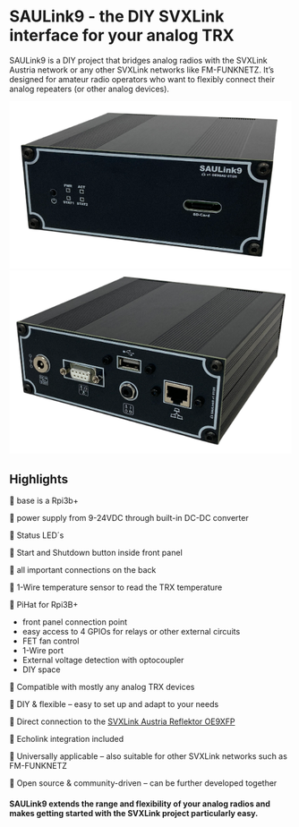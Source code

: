 # SAULink9 - the DIY SVXLink interface for your analog TRX

SAULink9 is a DIY project that bridges analog radios with the SVXLink Austria network or any other SVXLink networks like FM-FUNKNETZ.
It’s designed for amateur radio operators who want to flexibly connect their analog repeaters (or other analog devices).

![Caseoverfront](/Node_Case/SAULink9_over_front.png)
![Caseoverback](/Node_Case/SAULink9_over_back.png)

## Highlights

🔹 base is a Rpi3b+

🔹 power supply from 9-24VDC through built-in DC-DC converter

🔹 Status LED´s

🔹 Start and Shutdown button inside front panel

🔹 all important connections on the back

🔹 1-Wire temperature sensor to read the TRX temperature

🔹 PiHat for Rpi3B+
  * front panel connection point
  * easy access to 4 GPIOs for relays or other external circuits
  * FET fan control
  * 1-Wire port
  * External voltage detection with optocoupler
  * DIY space

🔹 Compatible with mostly any analog TRX devices

🔹 DIY & flexible – easy to set up and adapt to your needs

🔹 Direct connection to the [SVXLink Austria Reflektor OE9XFP](http://oe9xvi.dyndns.org:46197)

🔹 Echolink integration included

🔹 Universally applicable – also suitable for other SVXLink networks such as FM-FUNKNETZ

🔹 Open source & community-driven – can be further developed together

#### SAULink9 extends the range and flexibility of your analog radios and makes getting started with the SVXLink project particularly easy.




